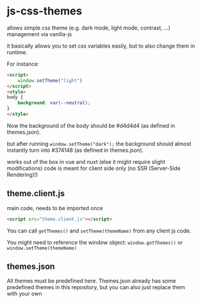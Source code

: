 # js-css-themes
allows simple css theme (e.g. dark mode, light mode, contrast, ...) management via vanilla-js

it basically allows you to set css variables easily, but to also change them in runtime.

For instance:

```html
<script>
    window.setTheme("light")
</script>
<style>
body {
    background: var(--neutral);
}
</style>
```

Now the background of the body should be #d4d4d4 (as defined in themes.json).

but after running `window.setTheme("dark");` the background should almost instantly turn into #374148 (as defined in themes.json).

works out of the box in vue and nuxt (else it might require slight modifications)
code is meant for client side only (no SSR (Server-Side Rendering)!)

## theme.client.js
main code, needs to be imported once
```html
<script src="theme.client.js"></script>
```
You can call `getThemes()` and `setTheme(themeName)` from any client js code.

You might need to reference the window object: `window.getThemes()` or `window.setTheme(themeName)`

## themes.json
All themes must be predefined here. Themes.json already has some predefined themes in this repository, but you can also just replace them with your own
